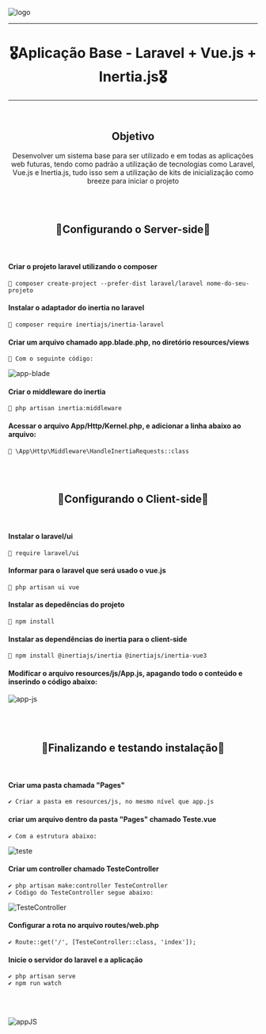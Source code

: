 ![logo](https://user-images.githubusercontent.com/68918326/193332767-8248edfa-cf76-4032-8eed-05bf3037838c.PNG)

<hr>
<h1 align="center">🎖️Aplicação Base - Laravel + Vue.js + Inertia.js🎖️</h1>
<hr>
<br>


<h2 align="center">Objetivo</h2>
<p align="center">
  Desenvolver um sistema base para ser utilizado e em todas as aplicações web futuras, tendo como padrão a utilização de tecnologias como Laravel, Vue.js e Inertia.js, tudo isso sem a utilização de kits de inicialização como breeze para iniciar o projeto</p>
<br>
<br>

<h2 align="center">🚧Configurando o Server-side🚧</h2>
<br>

  #### Criar o projeto laravel utilizando o composer
    📌 composer create-project --prefer-dist laravel/laravel nome-do-seu-projeto

  #### Instalar o adaptador do inertia no laravel
    📌 composer require inertiajs/inertia-laravel
  
  #### Criar um arquivo chamado app.blade.php, no diretório resources/views
    📌 Com o seguinte código:
![app-blade](https://user-images.githubusercontent.com/68918326/222423963-ff861496-654f-4bfc-a563-26d452d16889.PNG)


  #### Criar o middleware do inertia
    📌 php artisan inertia:middleware

  #### Acessar o arquivo App/Http/Kernel.php, e adicionar a linha abaixo ao arquivo:
    📌 \App\Http\Middleware\HandleInertiaRequests::class

<br>
<br>

<h2 align="center">🚧Configurando o Client-side🚧</h2>
<br>

  #### Instalar o laravel/ui
    📌 require laravel/ui

  #### Informar para o laravel que será usado o vue.js
    📌 php artisan ui vue
  
  #### Instalar as depedências do projeto
    📌 npm install

  #### Instalar as dependências do inertia para o client-side
    📌 npm install @inertiajs/inertia @inertiajs/inertia-vue3

  #### Modificar o arquivo resources/js/App.js, apagando todo o conteúdo e inserindo o código abaixo:
![app-js](https://user-images.githubusercontent.com/68918326/222426024-24e3c3fe-919a-4e41-9777-4b20137e5abb.PNG)

<br>
<br>

<h2 align="center">🚀Finalizando e testando instalação🚀</h2>
<br> 

  #### Criar uma pasta chamada "Pages"
    ✔️ Criar a pasta em resources/js, no mesmo nível que app.js

  #### criar um arquivo dentro da pasta "Pages" chamado Teste.vue 
    ✔️ Com a estrutura abaixo:
![teste](https://user-images.githubusercontent.com/68918326/222426782-e8f8f543-001b-4858-bfb6-8831d425f3b5.PNG)

  #### Criar um controller chamado TesteController
    ✔️ php artisan make:controller TesteController
    ✔️ Código do TesteController segue abaixo:
![TesteController](https://user-images.githubusercontent.com/68918326/222427246-1df966f7-f777-486d-9c83-9bf76171e2d8.PNG)

  #### Configurar a rota no arquivo routes/web.php
    ✔️ Route::get('/', [TesteController::class, 'index']);

  #### Inicie o servidor do laravel e a aplicação
    ✔️ php artisan serve
    ✔️ npm run watch


<br>
<br> 

![appJS](https://user-images.githubusercontent.com/68918326/184671337-013afa79-a43b-4c02-a808-5ae7befc4a1f.PNG)
<br>
<br>
